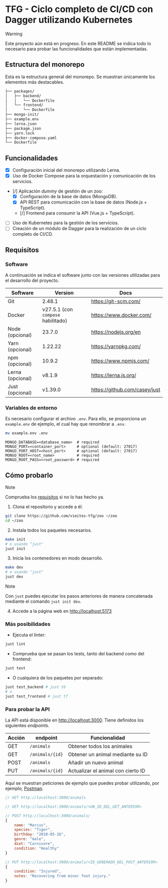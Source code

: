 # TFG - Ciclo completo de CI/CD con Dagger utilizando Kubernetes

> [!warning]
> Este proyecto aún está en progreso. En este README se indica todo lo necesario para probar las funcionalidades que están implementadas.

## Estructura del monorepo

Esta es la estructura general del monorepo. Se muestran únicamente los elementos más destacables.

```bash
├── packages/
│   ├── backend/
│   │   └── Dockerfile
│   └── frontend/
│       └── Dockerfile
├── mongo-init/
├── example.env
├── lerna.json
├── package.json
├── yarn.lock
├── docker-compose.yaml
└── Dockerfile
```

## Funcionalidades

- [x] Configuración inicial del monorepo utilizando Lerna.
- [x] Uso de Docker Compose para la orquestación y comunicación de los servicios.
- [/] Aplicación *dummy* de gestión de un zoo:
    - [x] Configuración de la base de datos (MongoDB).
    - [x] API REST para comunicación con la base de datos (Node.js + TypeScript).
    - [/] Frontend para consumir la API (Vue.js + TypeScript).
- [ ] Uso de Kubernetes para la gestión de los servicios.
- [ ] Creación de un módulo de Dagger para la realización de un ciclo completo de CI/CD.

## Requisitos

### Software

A continuación se indica el software junto con las versiones utilizadas para el desarrollo del proyecto.


| **Software** | **Version** | **Docs** |
|---|---|---|
| Git | 2.48.1 | https://git-scm.com/ |
| Docker | v27.5.1 (con `compose` habilitado) | https://www.docker.com/ |
| Node (opcional) | 23.7.0 | https://nodejs.org/en |
| Yarn (opcional) | 1.22.22 | https://yarnpkg.com/ |
| npm (opcional) | 10.9.2 | https://www.npmjs.com/ |
| Lerna (opcional) | v8.1.9 | https://lerna.js.org/ |
| Just  (opcional) | v1.39.0 | https://github.com/casey/just |


### Variables de entorno

Es necesario configurar el archivo `.env`. Para ello, se proporciona un `example.env` de ejemplo, el cual hay que renombrar a `.env`.

```bash
mv example.env .env
```

```env
MONGO_DATABASE=<database_name>  # required
MONGO_PORT=<container_port>     # optional (default: 27017)
MONGO_PORT_HOST=<host_port>     # optional (default: 27017)
MONGO_ROOT=<root_name>          # required
MONGO_ROOT_PASS=<root_password> # required
```

## Cómo probarlo

> [!note]
> Comprueba los [requisitos](#requisitos) si no lo has hecho ya.

1. Clona el repositorio y accede a él.

```bash
git clone https://github.com/vieites-tfg/zoo ~/zoo
cd ~/zoo
```

2. Instala todos los paquetes necesarios.

```bash
make init
# o usando "just"
just init
```

3. Inicia los contenedores en modo desarrollo.

```bash
make dev
# o usando "just"
just dev
```

> [!note]
> Con `just` puedes ejecutar los pasos anteriores de manera concatenada mediante el comando `just init dev`.

4. Accede a la página web en [http://localhost:5173](http://localhost:5173)

### Más posibilidades

- Ejecuta el linter:

```bash
just lint
```

- Comprueba que se pasan los tests, tanto del backend como del frontend:

```bash
just test
```

- O cualquiera de los paquetes por separado:

```bash
just test_backend # just tb
# o
just test_frontend # just tf
```

### Para probar la API

La API está disponible en [http://localhost:3000](http://localhost:3000). Tiene definidos los siguientes *endpoints*.

| **Acción** | **endpoint** | **Funcionalidad** |
|---|---|---|
| GET | `/animals` | Obtener todos los animales |
| GET | `/animals/{id}` | Obtener un animal mediante su ID |
| POST | `/animals` | Añadir un nuevo animal |
| PUT | `/animals/{id}` | Actualizar el animal con cierto ID |

Aquí se muestran peticiones de ejemplo que puedes probar utilizando, por ejemplo, [Postman](https://www.postman.com/).

```js
// GET http://localhost:3000/animals
```

```js
// GET http://localhost:3000/animals/<UN_ID_DEL_GET_ANTERIOR>
```

```js
// POST http://localhost:3000/animals/
{
    name: "Marcus",
    species: "Tiger",
    birthday: "2010-05-16",
    genre: "male",
    diet: "Carnivore",
    condition: "Healthy"
}
```
```js
// PUT http://localhost:3000/animals/<ID_GENERADO_DEL_POST_ANTERIOR>
{
    condition: "Injured",
    notes: "Recovering from minor foot injury."
}
```

